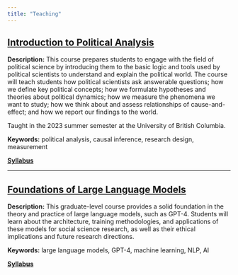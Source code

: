 ```yaml
---
title: "Teaching"
---
```


## [Introduction to Political Analysis](https://github.com/mbosley/intro-scientific-analysis)

**Description:** This course prepares students to engage with the field of political science by introducing them to the basic logic and tools used by political scientists to understand and explain the political world. The course will teach students how political scientists ask answerable questions; how we define key political concepts; how we formulate hypotheses and theories about political dynamics; how we measure the phenomena we want to study; how we think about and assess relationships of cause-and-effect; and how we report our findings to the world. 

Taught in the 2023 summer semester at the University of British Columbia.

**Keywords:** political analysis, causal inference, research design, measurement

**[Syllabus](https://github.com/mbosley/intro-scientific-analysis)**

---

## [Foundations of Large Language Models](https://github.com/mbosley/foundations-of-llms)

**Description:** This graduate-level course provides a solid foundation in the theory and practice of large language models, such as GPT-4. Students will learn about the architecture, training methodologies, and applications of these models for social science research, as well as their ethical implications and future research directions.

**Keywords:** large language models, GPT-4, machine learning, NLP, AI 

**[Syllabus](https://github.com/mbosley/foundations-of-llms)**

